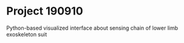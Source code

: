 # Project 190910
Python-based visualized interface about sensing chain of lower limb exoskeleton suit
